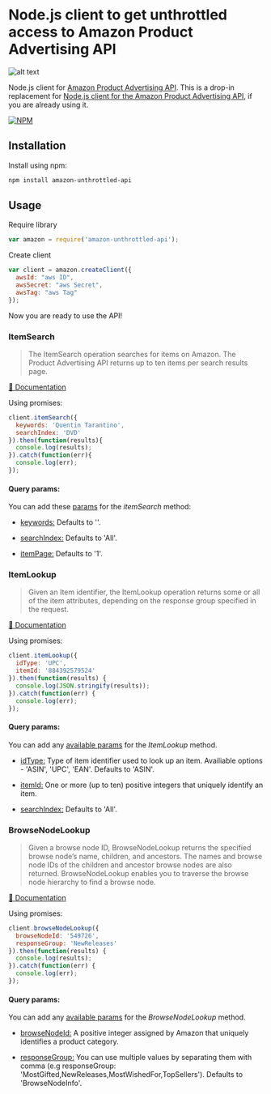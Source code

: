 # Node.js client to get unthrottled access to Amazon Product Advertising API

![alt text](http://i.imgur.com/MwfPRfB.gif "Amazon Product Advertising API")

Node.js client for [Amazon Product Advertising API](https://affiliate-program.amazon.com/gp/advertising/api/detail/main.html). This is a drop-in replacement for [Node.js client for the Amazon Product Advertising API](https://www.npmjs.com/package/amazon-product-api), if you are already using it.


[![NPM](https://nodei.co/npm/amazon-unthrottled-api.png?downloads=true)](https://nodei.co/npm/amazon-unthrottled-api/)


## Installation
Install using npm:
```sh
npm install amazon-unthrottled-api
```


## Usage

Require library
```javascript
var amazon = require('amazon-unthrottled-api');
```

Create client
```javascript
var client = amazon.createClient({
  awsId: "aws ID",
  awsSecret: "aws Secret",
  awsTag: "aws Tag"
});
```
Now you are ready to use the API!


### ItemSearch

> The ItemSearch operation searches for items on Amazon. The Product Advertising API returns up to ten items per search results page.

[📖 Documentation](http://docs.aws.amazon.com/AWSECommerceService/latest/DG/ItemSearch.html)

Using promises:
```javascript
client.itemSearch({
  keywords: 'Quentin Tarantino',
  searchIndex: 'DVD'
}).then(function(results){
  console.log(results);
}).catch(function(err){
  console.log(err);
});
```

#### Query params:

You can add these [params](http://docs.aws.amazon.com/AWSECommerceService/latest/DG/ItemSearch.html) for the *itemSearch* method:

- [keywords:](http://docs.aws.amazon.com/AWSECommerceService/latest/DG/ItemSearch.html) Defaults to ''.

- [searchIndex:](http://docs.aws.amazon.com/AWSECommerceService/latest/DG/USSearchIndexParamForItemsearch.html) Defaults to 'All'.

- [itemPage:](http://docs.aws.amazon.com/AWSECommerceService/latest/DG/ItemSearch.html) Defaults to '1'.



### ItemLookup

> Given an Item identifier, the ItemLookup operation returns some or all of the item attributes, depending on the response group specified in the request.

[📖 Documentation](http://docs.aws.amazon.com/AWSECommerceService/latest/DG/ItemLookup.html)

Using promises:
```javascript
client.itemLookup({
  idType: 'UPC',
  itemId: '884392579524'
}).then(function(results) {
  console.log(JSON.stringify(results));
}).catch(function(err) {
  console.log(err);
});
```


#### Query params:

You can add any [available params](http://docs.aws.amazon.com/AWSECommerceService/latest/DG/ItemLookup.html) for the *ItemLookup* method.

- [idType:](http://docs.aws.amazon.com/AWSECommerceService/latest/DG/ItemLookup.html) Type of item identifier used to look up an item. Availiable options - 'ASIN', 'UPC', 'EAN'. Defaults to 'ASIN'.

- [itemId:](http://docs.aws.amazon.com/AWSECommerceService/latest/DG/ItemLookup.html) One or more (up to ten) positive integers that uniquely identify an item.

- [searchIndex:](http://docs.aws.amazon.com/AWSECommerceService/latest/DG/USSearchIndexParamForItemsearch.html) Defaults to 'All'.



### BrowseNodeLookup

> Given a browse node ID, BrowseNodeLookup returns the specified browse node’s name, children, and ancestors. The names and browse node IDs of the children and ancestor browse nodes are also returned. BrowseNodeLookup enables you to traverse the browse node hierarchy to find a browse node.

[📖 Documentation](http://docs.aws.amazon.com/AWSECommerceService/latest/DG/BrowseNodeLookup.html)

Using promises:
```javascript
client.browseNodeLookup({
  browseNodeId: '549726',
  responseGroup: 'NewReleases'
}).then(function(results) {
  console.log(results);
}).catch(function(err) {
  console.log(err);
});
```


#### Query params:

You can add any [available params](http://docs.aws.amazon.com/AWSECommerceService/latest/DG/BrowseNodeLookup.html) for the *BrowseNodeLookup* method.

- [browseNodeId:](http://docs.aws.amazon.com/AWSECommerceService/latest/DG/BrowseNodeLookup.html) A positive integer assigned by Amazon that uniquely identifies a product category.

- [responseGroup:](http://docs.aws.amazon.com/AWSECommerceService/latest/DG/CHAP_ResponseGroupsList.html) You can use multiple values by separating them with comma (e.g responseGroup: 'MostGifted,NewReleases,MostWishedFor,TopSellers'). Defaults to 'BrowseNodeInfo'.

